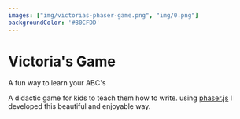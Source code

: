 ```yaml
---
images: ["img/victorias-phaser-game.png", "img/0.png"]
backgroundColor: '#80CFDD'
---
```


# Victoria's Game

A fun way to learn your ABC's

A didactic game for kids to teach them how to write. using [phaser.js](https://phaser.io/) I developed this beautiful and enjoyable way.
